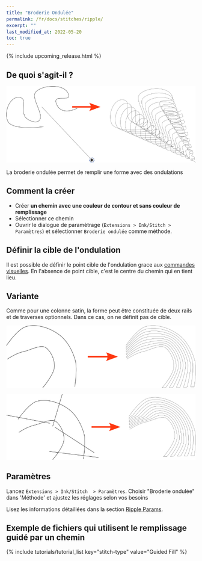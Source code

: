 ```yaml
---
title: "Broderie Ondulée"
permalink: /fr/docs/stitches/ripple/
excerpt: ""
last_modified_at: 2022-05-20
toc: true
---
```

{% include upcoming_release.html %}

## De quoi s'agit-il ?



![Ripple detail](/assets/images/docs/ripple-details.png)

La broderie ondulée permet de remplir une forme avec des ondulations

## Comment la créer

* Créer **un chemin avec une couleur de contour et sans couleur de remplissage**
* Sélectionner ce chemin
* Ouvrir le dialogue de paramètrage (`Extensions > Ink/Stitch > Paramètres`) et sélectionner `Broderie ondulée` comme méthode.

## Définir la cible de l'ondulation
Il est possible de définir le point cible de l'ondulation grace aux [commandes visuelles](/fr/docs/commands/). En l'absence de point cible, c'est le centre
du chemin qui en tient lieu.

## Variante
Comme pour une colonne satin, la forme peut être constituée de deux rails et de traverses optionnels. Dans ce cas, on ne définit pas de cible.

![Ripple detail](/assets/images/docs/ripple-detail-satin1.png)

![Ripple detail](/assets/images/docs/ripple-detail-satin2.png)

## Paramètres

Lancez `Extensions > Ink/Stitch  > Paramètres`. Choisir "Broderie ondulée" dans 'Méthode' et ajustez les réglages selon vos besoins

Lisez les informations détaillées dans la section  [ Ripple Params](/docs/params/#guided-fill-params).


##  Exemple de fichiers qui utilisent le remplissage guidé par un chemin
{% include tutorials/tutorial_list key="stitch-type" value="Guided Fill" %}
